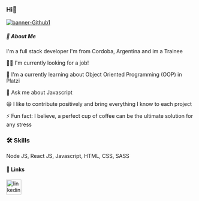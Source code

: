### Hi👋 

<a href="https://ibb.co/3SbNmh6"><img src="https://i.ibb.co/L9ytdpj/banner-Github1.gif" alt="banner-Github1" border="0"></a>

##### 🚀 About Me
I'm a full stack developer
I'm from Cordoba, Argentina and im a Trainee

👩‍💻 I'm currently looking for a job!

🧠 I'm a currently learning about Object Oriented Programming (OOP) in Platzi

💬 Ask me about Javascript

😄 I like to contribute positively and bring everything I know to each project

⚡️ Fun fact: I believe, a perfect cup of coffee can be the ultimate solution for any stress

### 🛠 Skills
Node JS, React JS, Javascript, HTML, CSS, SASS

#### 🔗 Links
[<img src='https://cdn.jsdelivr.net/npm/simple-icons@3.0.1/icons/linkedin.svg' alt='linkedin' height='40'>](https://www.linkedin.com/in/franco-chachagua-595421241/)  
